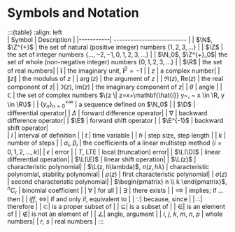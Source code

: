 # Symbols and Notation

:::{table} 
:align: left  
|  Symbol   | Description |
|-----------| -------------------------- |
| $\N$, $\Z^{+}$      | the set of natural (positive integer) numbers $\{1, 2, 3, \ldots\}$ |
| $\Z$      | the set of integer numbers $\{\ldots, -2, -1, 0, 1, 2, 3, \ldots\}$ |
| $\N_0$, $\Z^{+}_0$| the set of whole (non-negative integer) numbers $\{ 0, 1, 2, 3, \ldots\}$ |
| $\R$      | the set of real numbers|
| $\mathbf{\hat{i}}$      | the imaginary unit, $\mathbf{\hat{i}}^2=-1$ |
| $z$      | a complex number|
| $\|z\|$   | the modulus of $z$ |
| $\arg(z)$ | the argument of $z$ |
| $\Re(z)$, $\mathrm{Re}(z)$  | the real component of $z$|
| $\Im(z)$, $\mathrm{Im}(z)$  | the imaginary component of $z$|
| $\theta$  | angle |
| $\mathbb{C}$      | the set of complex numbers $\{z \| z=x+\mathbf{\hat{i}} y~, ~ x \in \R, y \in \R\}$ |
| $\{y_n\}_{n=0}^{+\infty}$ | a sequence defined on $\N_0$ |
| $\D$      | differential operator|
| $\Delta$  | forward difference operator|
| $\nabla$  | backward difference operator|
| $\E$      | forward shift operator |
| $\E^{-1}$ | backward shift operator|   
| $I$       | interval of definition |
| $t$       | time variable |
| $h$       | step size, step length |
| $k$       | number of steps |
| $\alpha_i$, $\beta_i$ | the coefficients of a linear multistep method ($i=0, 1, 2, \ldots, k$)|
| $\epsilon$ | error           |
| $T$, LTE    | local (truncation) error| 
| $\L(\D)$   | linear differential operation|
| $\L(\E)$   | linear shift operation|
| $\L(z)$    | characteristic polynomial|
| $\L(z, h\lambda)$, $\pi(z, h\lambda)$    | characteristic polynomial, stability polynomial|
| $\rho(z)$    | first characteristic polynomial|
| $\sigma(z)$    | second characteristic polynomial|
| $\begin{pmatrix} n \\ k \end{pmatrix}$, $^n C_r$        | binomial coefficient |
|  $\forall$    | for all |
|  $\exists$    | there exists |
|  $\implies$    | implies; if ... then |
| *iff*, $\iff$| if and only if, equivalent to |
| $\because$| because, since |
| $\therefore$| therefore |
| $\subset$| is a proper subset of |
| $\subseteq$| is a subset of |
| $\in$| is an element of |
| $\notin$| is not an element of |
| $\angle$| angle, argument |
| $i$, $j$, $k$, $m$, $n$, $p$    | whole numbers|
| $r$, $s$  | real numbers |
:::


